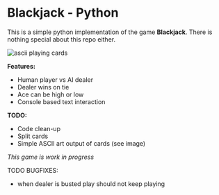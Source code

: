 # Blackjack - Python
This is a simple python implementation of the game __Blackjack__. There is nothing special about this repo either.

![ascii playing cards](http://i.imgur.com/tZKYCeg.png)

__Features:__


 - Human player vs AI dealer
 - Dealer wins on tie
 - Ace can be high or low
 - Console based text interaction
 

__TODO:__

 - Code clean-up
 - Split cards
 - Simple ASCII art output of cards (see image)


_This game is work in progress_

TODO BUGFIXES:

- when dealer is busted play should not keep playing
